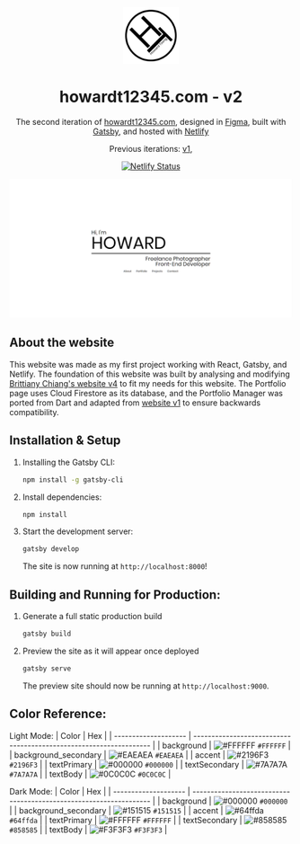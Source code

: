 <div align="center">
  <img alt="Logo" src="https://raw.githubusercontent.com/howardt12345/website-v2/master/src/images/logo.png" width="100" />
</div>
<h1 align="center">
  howardt12345.com - v2
</h1>
</h1>
<p align="center">
  The second iteration of <a href="https://howardt12345.com" target="_blank">howardt12345.com</a>, designed in <a href="https://www.figma.com/design/" target="_blank">Figma</a>, built with <a href="https://www.gatsbyjs.org/" target="_blank">Gatsby</a>, and hosted with <a href="https://www.netlify.com/" target="_blank">Netlify</a>
</p>
<p align="center">
  Previous iterations:
  <a href="https://github.com/howardt12345/website-v1" target="_blank">v1</a>,
</p>
<p align="center">
  <a href="https://app.netlify.com/sites/v2-howardt12345/deploys" target="_blank">
    <img src="https://api.netlify.com/api/v1/badges/cbfaf310-3712-4951-9795-1bfc5c4e4281/deploy-status" alt="Netlify Status" />
  </a>
</p>

![demo](https://raw.githubusercontent.com/howardt12345/website-v2/master/src/images/og.png)

## About the website

This website was made as my first project working with React, Gatsby, and Netlify. The foundation of this website was built by analysing and modifying <a href="https://github.com/bchiang7/v4" target="_blank" rel="nofollow noopener noreferrer">Brittiany Chiang's website v4</a> to fit my needs for this website. The Portfolio page uses Cloud Firestore as its database, and the Portfolio Manager was ported from Dart and adapted from <a href="https://github.com/howardt12345/website-v1" target="_blank" rel="nofollow noopener noreferrer">website v1</a> to ensure backwards compatibility.

## Installation & Setup

1. Installing the Gatsby CLI:

   ```sh
   npm install -g gatsby-cli
   ```

2. Install dependencies:

   ```sh
   npm install
   ```

3. Start the development server:

   ```sh
   gatsby develop
   ```
   The site is now running at `http://localhost:8000`!
  
## Building and Running for Production:   

1. Generate a full static production build

   ```sh
   gatsby build
   ```

2. Preview the site as it will appear once deployed

   ```sh
   gatsby serve
   ```
   The preview site should now be running at `http://localhost:9000`.

## Color Reference:

Light Mode:
| Color                | Hex                                                                |
| -------------------- | ------------------------------------------------------------------ |
| background           | ![#FFFFFF](https://via.placeholder.com/10/FFFFFF?text=+) `#FFFFFF` |
| background_secondary | ![#EAEAEA](https://via.placeholder.com/10/EAEAEA?text=+) `#EAEAEA` |
| accent               | ![#2196F3](https://via.placeholder.com/10/2196F3?text=+) `#2196F3` |
| textPrimary          | ![#000000](https://via.placeholder.com/10/000000?text=+) `#000000` |
| textSecondary        | ![#7A7A7A](https://via.placeholder.com/10/7A7A7A?text=+) `#7A7A7A` |
| textBody             | ![#0C0C0C](https://via.placeholder.com/10/0C0C0C?text=+) `#0C0C0C` |

Dark Mode:
| Color                | Hex                                                                |
| -------------------- | ------------------------------------------------------------------ |
| background           | ![#000000](https://via.placeholder.com/10/000000?text=+) `#000000` |
| background_secondary | ![#151515](https://via.placeholder.com/10/151515?text=+) `#151515` |
| accent               | ![#64ffda](https://via.placeholder.com/10/64ffda?text=+) `#64ffda` |
| textPrimary          | ![#FFFFFF](https://via.placeholder.com/10/FFFFFF?text=+) `#FFFFFF` |
| textSecondary        | ![#858585](https://via.placeholder.com/10/858585?text=+) `#858585` |
| textBody             | ![#F3F3F3](https://via.placeholder.com/10/F3F3F3?text=+) `#F3F3F3` |